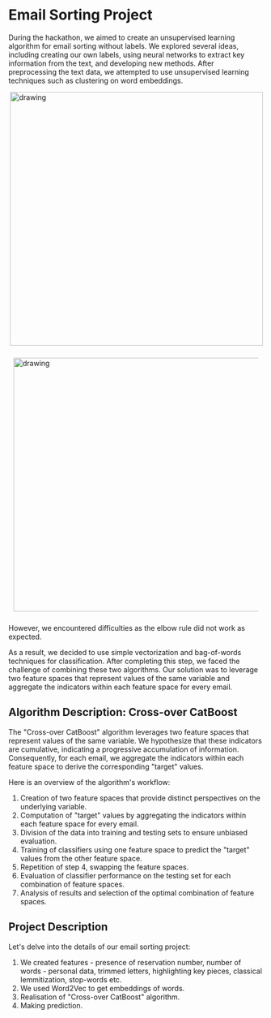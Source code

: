 # Email Sorting Project

During the hackathon, we aimed to create an unsupervised learning algorithm for email sorting without labels. We explored several ideas, including creating our own labels, using neural networks to extract key information from the text, and developing new methods. After preprocessing the text data, we attempted to use unsupervised learning techniques such as clustering on word embeddings. 


<div style="display: flex; justify-content: space-around;>
  <div style="padding: 10px;">
    <p align="center"><strong></strong></p>
    <img src="https://github.com/IzyGolstein/Aeroclub_Hackathon/assets/112851618/e901f551-7dc5-4b7c-a319-e8f651a24ed8" alt="drawing" width="500" />
  </div>
  <div style="padding: 10px;">
    <p align="center"><strong></strong></p>
    <img src="https://github.com/IzyGolstein/Aeroclub_Hackathon/assets/112851618/602d334b-0c57-4dba-92c0-a8f03fb76f76" alt="drawing" width="500" />
  </div>
</div>



However, we encountered difficulties as the elbow rule did not work as expected. 


As a result, we decided to use simple vectorization and bag-of-words techniques for classification. After completing this step, we faced the challenge of combining these two algorithms. Our solution was to leverage two feature spaces that represent values of the same variable and aggregate the indicators within each feature space for every email.

## Algorithm Description: Cross-over CatBoost

The "Cross-over CatBoost" algorithm leverages two feature spaces that represent values of the same variable. We hypothesize that these indicators are cumulative, indicating a progressive accumulation of information. Consequently, for each email, we aggregate the indicators within each feature space to derive the corresponding "target" values.

Here is an overview of the algorithm's workflow:

1. Creation of two feature spaces that provide distinct perspectives on the underlying variable.
2. Computation of "target" values by aggregating the indicators within each feature space for every email.
3. Division of the data into training and testing sets to ensure unbiased evaluation.
4. Training of classifiers using one feature space to predict the "target" values from the other feature space.
5. Repetition of step 4, swapping the feature spaces.
6. Evaluation of classifier performance on the testing set for each combination of feature spaces.
7. Analysis of results and selection of the optimal combination of feature spaces.

## Project Description

Let's delve into the details of our email sorting project:

1. We created features - presence of reservation number, number of words - personal data, trimmed letters, highlighting key pieces, classical lemmitization, stop-words etc.
2. We used Word2Vec to get embeddings of words.
3. Realisation of "Cross-over CatBoost" algorithm.
4. Making prediction.
